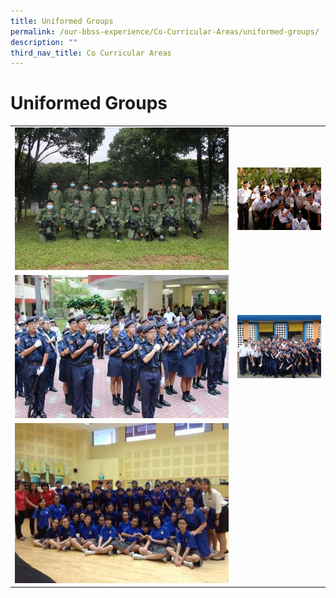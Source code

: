 ```yaml
---
title: Uniformed Groups
permalink: /our-bbss-experience/Co-Curricular-Areas/uniformed-groups/
description: ""
third_nav_title: Co Curricular Areas
---
```

# Uniformed Groups

|   |   |
|---|---|
| ![](/images/Our%20BBSS%20Experience/Cca/IMG_1654.jpg)  |  ![](/images/Our%20BBSS%20Experience/Cca/ncc_sea.jpg) |
|  ![](/images/Our%20BBSS%20Experience/Cca/773634_478874892170923_580015190.jpg) | ![](/images/Our%20BBSS%20Experience/Cca/Drill%20Competition.jpg)  |
| ![](/images/Our%20BBSS%20Experience/Cca/AwardCeremony.jpg)  |   |
